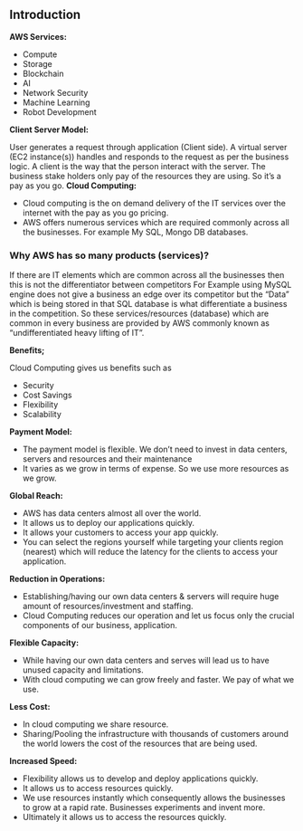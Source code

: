 <h2> Introduction </h2>

<b>AWS Services:</b>

-	Compute 
-	Storage
-	Blockchain
-	AI 
-	Network Security
-	Machine Learning
-	Robot Development

<b>Client Server Model:</b>

User generates a request through application (Client side). A virtual server (EC2 instance(s)) handles and responds to the request as per the business logic. A client is the way that the person interact with the server. 
The business stake holders only pay of the resources they are using. So it’s a pay as you go. 
<b>Cloud Computing: </b>

-	Cloud computing is the on demand delivery of the IT services over the internet with the pay as you go pricing. 
-	AWS offers numerous services which are required commonly across all the businesses. For example My SQL, Mongo DB databases. 
<h3> Why AWS has so many products (services)?</h3>
If there are IT elements which are common across all the businesses then this is not the differentiator between competitors For Example using MySQL engine does not give a business an edge over its competitor but the “Data” which is being stored in that SQL database is what differentiate a business in the competition. So these services/resources (database) which are common in every business are provided by AWS commonly known as “undifferentiated heavy lifting of IT”. 

 <b>Benefits; </b>

Cloud Computing gives us benefits such as 
-	Security 
-	Cost Savings
-	Flexibility
-	Scalability

<b> Payment Model:</b>
-	The payment model is flexible. We don’t need to invest in data centers, servers and resources and their maintenance
-	It varies as we grow in terms of expense. So we use more resources as we grow. 

<b>Global Reach:</b>
-	AWS has data centers almost all over the world.
-	It allows us to deploy our applications quickly.
-	It allows your customers to access your app quickly.
-	You can select the regions yourself while targeting your clients region (nearest) which will reduce the latency for the clients to access your application.

<b>Reduction in Operations:</b>
-	Establishing/having our own data centers & servers will require huge amount of resources/investment and staffing.
-	Cloud Computing reduces our operation and let us focus only the crucial components of our business, application.

<b>Flexible Capacity:</b>
-	While having our own data centers and serves will lead us to have unused capacity and limitations.
-	With cloud computing we can grow freely and faster. We pay of what we use.

<b>Less Cost:</b>
-	In cloud computing we share resource.
-	Sharing/Pooling the infrastructure with thousands of customers around the world lowers the cost of the resources that are being used.

<b>Increased Speed:</b>

-	Flexibility allows us to develop and deploy applications quickly. 
-	It allows us to access resources quickly.
-	We use resources instantly which consequently allows the businesses to grow at a rapid rate. Businesses experiments and invent more.
-	Ultimately it allows us to access the resources quickly.



 

